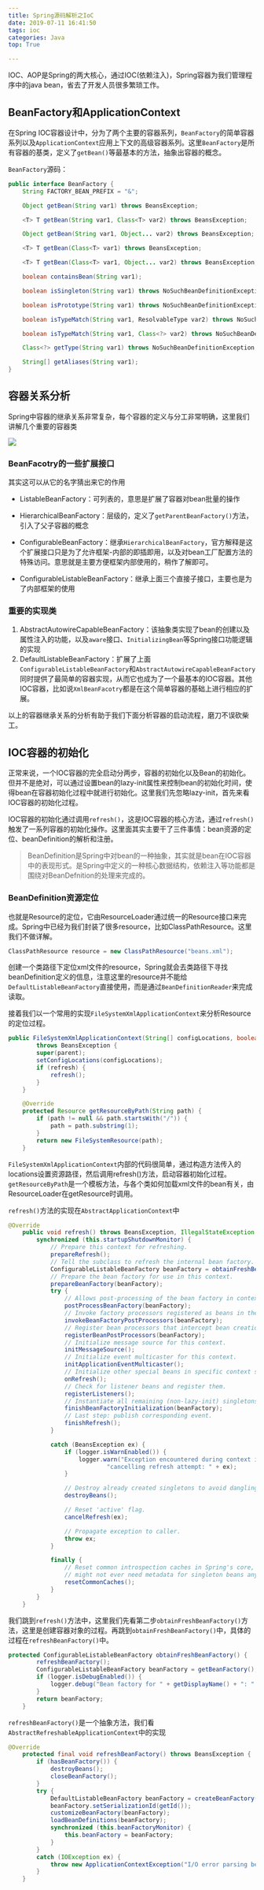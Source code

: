 ```yaml
---
title: Spring源码解析之IoC
date: 2019-07-11 16:41:50
tags: ioc
categories: Java
top: True

---
```


IOC、AOP是Spring的两大核心，通过IOC(依赖注入)，Spring容器为我们管理程序中的java bean，省去了开发人员很多繁琐工作。

## BeanFactory和ApplicationContext

在Spring IOC容器设计中，分为了两个主要的容器系列，`BeanFactory`的简单容器系列以及`ApplicationContext`应用上下文的高级容器系列。这里`BeanFactory`是所有容器的基类，定义了`getBean()`等最基本的方法，抽象出容器的概念。
<!-- more -->
`BeanFactory`源码：

```java
public interface BeanFactory {
    String FACTORY_BEAN_PREFIX = "&";

    Object getBean(String var1) throws BeansException;

    <T> T getBean(String var1, Class<T> var2) throws BeansException;

    Object getBean(String var1, Object... var2) throws BeansException;

    <T> T getBean(Class<T> var1) throws BeansException;

    <T> T getBean(Class<T> var1, Object... var2) throws BeansException;

    boolean containsBean(String var1);

    boolean isSingleton(String var1) throws NoSuchBeanDefinitionException;

    boolean isPrototype(String var1) throws NoSuchBeanDefinitionException;

    boolean isTypeMatch(String var1, ResolvableType var2) throws NoSuchBeanDefinitionException;

    boolean isTypeMatch(String var1, Class<?> var2) throws NoSuchBeanDefinitionException;

    Class<?> getType(String var1) throws NoSuchBeanDefinitionException;

    String[] getAliases(String var1);
}
```

## 容器关系分析

Spring中容器的继承关系非常复杂，每个容器的定义与分工非常明确，这里我们讲解几个重要的容器类

![](http://ww1.sinaimg.cn/large/e3ea9f2dgy1g4w0cfgx9aj21qw0ykaci.jpg)

### BeanFacotry的一些扩展接口

其实这可以从它的名字猜出来它的作用

- ListableBeanFactory：可列表的，意思是扩展了容器对bean批量的操作
- HierarchicalBeanFactory：层级的，定义了`getParentBeanFactory()`方法，引入了父子容器的概念

- ConfigurableBeanFactory：继承`HierarchicalBeanFactory`，官方解释是这个扩展接口只是为了允许框架-内部的即插即用，以及对bean工厂配置方法的特殊访问。意思就是主要方便框架内部使用的，稍作了解即可。

-  ConfigurableListableBeanFactory：继承上面三个直接子接口，主要也是为了内部框架的使用

### 重要的实现类

1. AbstractAutowireCapableBeanFactory：该抽象类实现了bean的创建以及属性注入的功能，以及`aware`接口、`InitializingBean`等Spring接口功能逻辑的实现
2. DefaultListableBeanFactory：扩展了上面`ConfigurableListableBeanFactory`和`AbstractAutowireCapableBeanFactory`同时提供了最简单的容器实现，从而它也成为了一个最基本的IOC容器。其他IOC容器，比如说`XmlBeanFacotry`都是在这个简单容器的基础上进行相应的扩展。

以上的容器继承关系的分析有助于我们下面分析容器的启动流程，磨刀不误砍柴工。

## IOC容器的初始化

正常来说，一个IOC容器的完全启动分两步，容器的初始化以及Bean的初始化。但并不是绝对，可以通过设置bean的lazy-init属性来控制bean的初始化时间，使得bean在容器初始化过程中就进行初始化。这里我们先忽略lazy-init，首先来看IOC容器的初始化过程。

IOC容器的初始化通过调用`refresh()`，这是IOC容器的核心方法，通过`refresh()`触发了一系列容器的初始化操作。这里面其实主要干了三件事情：bean资源的定位、beanDefinition的解析和注册。

>BeanDefinition是Spring中对bean的一种抽象，其实就是bean在IOC容器中的表现形式。是Spring中定义的一种核心数据结构，依赖注入等功能都是围绕对BeanDefnition的处理来完成的。

### BeanDefinition资源定位

也就是Resource的定位，它由ResourceLoader通过统一的Resource接口来完成。Spring中已经为我们封装了很多resource，比如ClassPathResource。这里我们不做详解。

```java
ClassPathResource resource = new ClassPathResource("beans.xml");
```

创建一个类路径下定位xml文件的resource，Spring就会去类路径下寻找beanDefinition定义的信息，注意这里的resource并不能给`DefaultListableBeanFactory`直接使用，而是通过`BeanDefinitionReader`来完成读取。

接着我们以一个常用的实现`FileSystemXmlApplicationContext`来分析Resource的定位过程。
```java
public FileSystemXmlApplicationContext(String[] configLocations, boolean refresh, ApplicationContext parent)
        throws BeansException {
        super(parent);
        setConfigLocations(configLocations);
        if (refresh) {
            refresh();
        }
    }

    @Override
    protected Resource getResourceByPath(String path) {
        if (path != null && path.startsWith("/")) {
            path = path.substring(1);
        }
        return new FileSystemResource(path);
    }
```

`FileSystemXmlApplicationContext`内部的代码很简单，通过构造方法传入的locations设置资源路径，然后调用refresh()方法，启动容器初始化过程。`getResourceByPath`是一个模板方法，与各个类如何加载xml文件的bean有关，由ResourceLoader在getResource时调用。

`refresh()`方法的实现在`AbstractApplicationContext`中

```java
@Override
	public void refresh() throws BeansException, IllegalStateException {
		synchronized (this.startupShutdownMonitor) {
			// Prepare this context for refreshing.
			prepareRefresh();
			// Tell the subclass to refresh the internal bean factory.
			ConfigurableListableBeanFactory beanFactory = obtainFreshBeanFactory();
			// Prepare the bean factory for use in this context.
			prepareBeanFactory(beanFactory);
			try {
				// Allows post-processing of the bean factory in context subclasses.
				postProcessBeanFactory(beanFactory);
				// Invoke factory processors registered as beans in the context.
				invokeBeanFactoryPostProcessors(beanFactory);
				// Register bean processors that intercept bean creation.
				registerBeanPostProcessors(beanFactory);
				// Initialize message source for this context.
				initMessageSource();
				// Initialize event multicaster for this context.
				initApplicationEventMulticaster();
				// Initialize other special beans in specific context subclasses.
				onRefresh();
				// Check for listener beans and register them.
				registerListeners();
				// Instantiate all remaining (non-lazy-init) singletons.
				finishBeanFactoryInitialization(beanFactory);
				// Last step: publish corresponding event.
				finishRefresh();
			}

			catch (BeansException ex) {
				if (logger.isWarnEnabled()) {
					logger.warn("Exception encountered during context initialization - " +
							"cancelling refresh attempt: " + ex);
				}

				// Destroy already created singletons to avoid dangling resources.
				destroyBeans();

				// Reset 'active' flag.
				cancelRefresh(ex);

				// Propagate exception to caller.
				throw ex;
			}

			finally {
				// Reset common introspection caches in Spring's core, since we
				// might not ever need metadata for singleton beans anymore...
				resetCommonCaches();
			}
		}
	}
```

我们跳到`refresh()`方法中，这里我们先看第二步`obtainFreshBeanFactory()`方法，这里是创建容器对象的过程。再跳到`obtainFreshBeanFactory()`中，具体的过程在`refreshBeanFactory()`中。

```java
protected ConfigurableListableBeanFactory obtainFreshBeanFactory() {
		refreshBeanFactory();
		ConfigurableListableBeanFactory beanFactory = getBeanFactory();
		if (logger.isDebugEnabled()) {
			logger.debug("Bean factory for " + getDisplayName() + ": " + beanFactory);
		}
		return beanFactory;
	}


```

`refreshBeanFactory()`是一个抽象方法，我们看`AbstractRefreshableApplicationContext`中的实现

```java
@Override
	protected final void refreshBeanFactory() throws BeansException {
		if (hasBeanFactory()) {
			destroyBeans();
			closeBeanFactory();
		}
		try {
			DefaultListableBeanFactory beanFactory = createBeanFactory();
			beanFactory.setSerializationId(getId());
			customizeBeanFactory(beanFactory);
			loadBeanDefinitions(beanFactory);
			synchronized (this.beanFactoryMonitor) {
				this.beanFactory = beanFactory;
			}
		}
		catch (IOException ex) {
			throw new ApplicationContextException("I/O error parsing bean definition source for " + getDisplayName(), ex);
		}
	}
```



